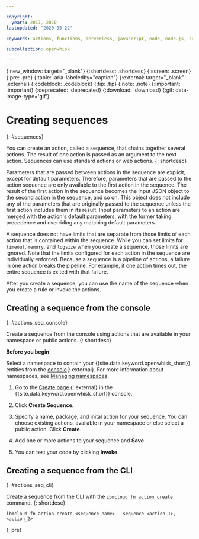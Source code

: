 ```yaml
---

copyright:
  years: 2017, 2020
lastupdated: "2020-05-22"

keywords: actions, functions, serverless, javascript, node, node.js, sequence

subcollection: openwhisk

---
```


{:new_window: target="_blank"}
{:shortdesc: .shortdesc}
{:screen: .screen}
{:pre: .pre}
{:table: .aria-labeledby="caption"}
{:external: target="_blank" .external}
{:codeblock: .codeblock}
{:tip: .tip}
{:note: .note}
{:important: .important}
{:deprecated: .deprecated}
{:download: .download}
{:gif: data-image-type='gif'}

# Creating sequences
{: #sequences}

You can create an action, called a sequence, that chains together several actions. The result of one action is passed as an argument to the next action. Sequences can use standard actions or web actions. 
{: shortdesc}

Parameters that are passed between actions in the sequence are explicit, except for default parameters. Therefore, parameters that are passed to the action sequence are only available to the first action in the sequence. The result of the first action in the sequence becomes the input JSON object to the second action in the sequence, and so on. This object does not include any of the parameters that are originally passed to the sequence unless the first action includes them in its result. Input parameters to an action are merged with the action's default parameters, with the former taking precedence and overriding any matching default parameters.

A sequence does not have limits that are separate from those limits of each action that is contained within the sequence. While you can set limits for `timeout`, `memory`, and `logsize` when you create a sequence, those limits are ignored. Note that the limits configured for each action in the sequence are individually enforced. Because a sequence is a pipeline of actions, a failure in one action breaks the pipeline. For example, if one action times out, the entire sequence is exited with that failure.

After you create a sequence, you can use the name of the sequence when you create a rule or invoke the actions. 

## Creating a sequence from the console
{: #actions_seq_console}

Create a sequence from the console using actions that are available in your namespace or public actions.
{: shortdesc}

**Before you begin**

Select a namespace to contain your {{site.data.keyword.openwhisk_short}} entities from the [console](https://cloud.ibm.com/functions){: external}. For more information about namespaces, see [Managing namespaces](/docs/openwhisk?topic=openwhisk-namespaces).


1. Go to the [Create page ](https://cloud.ibm.com/functions/create){: external} in the {{site.data.keyword.openwhisk_short}} console.

2. Click **Create Sequence**.

3. Specify a name, package, and inital action for your sequence. You can choose existing actions, available in your namespace or else select a public action. Click **Create**.

4. Add one or more actions to your sequence and **Save**. 

5. You can test your code by clicking **Invoke**.

## Creating a sequence from the CLI
{: #actions_seq_cli}

Create a sequence from the CLI with the [`ibmcloud fn action create`](/docs/openwhisk?topic=cloud-functions-cli-plugin-functions-cli#cli_action_create) command.
{: shortdesc}

```
ibmcloud fn action create <sequence_name> --sequence <action_1>,<action_2>
```
{: pre}
